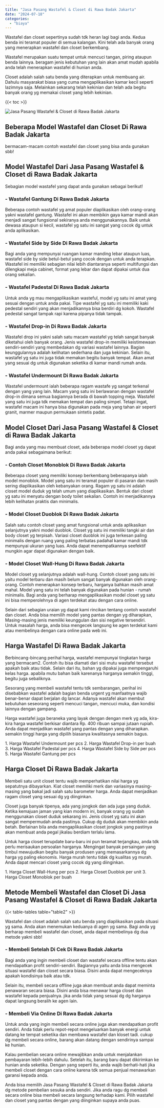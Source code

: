 ```yaml
---
title: "Jasa Pasang Wastafel & Closet di Rawa Badak Jakarta"
date: "2024-07-18"
categories: 
  - "biaya"
---
```


Wastafel dan closet sepertinya sudah tdk heran lagi bagi anda. Kedua benda ini teramat populer di semua kalangan. Kini telah ada banyak orang yang menerapkan wastafel dan closet berkembang.

Wastafel merupakan suatu tempat untuk mencuci tangan, piring ataupun benda lainnya. beragam jenis kebutuhan yang lain akan amat mudah apabila anda telah menerapkan wastafel di hunian anda.

Closet adalah salah satu benda yang diterapkan untuk membuang air. Dahulu masyarakat biasa yang cuma mengaplikasikan kamar kecil seperti lazimnya saja. Melainkan sekarang telah kekinian dan telah ada begitu banyak orang yg memakai closet yang lebih kekinian.

{{< toc >}}

![Jasa Pasang Wastafel & Closet di Rawa Badak Jakarta](/images/wastafel-closet-murah65.png)

## Beberapa Model Wastafel dan Closet Di Rawa Badak Jakarta

bermacam-macam contoh wastafel dan closet yang bisa anda gunakan sbb!

## Model Wastafel Dari Jasa Pasang Wastafel & Closet di Rawa Badak Jakarta

Sebagian model wastafel yang dapat anda gunakan sebagai berikut!

### \- Wastafel Gantung Di Rawa Badak Jakarta

Beberapa contoh wastafel yg amat populer diaplikasikan oleh orang-orang yakni wastafel gantung. Wastafel ini akan membikin gaya kamar mandi akan menjadi sangat fungsional sekiranya anda menggunakannya. Baik untuk dewasa ataupun si kecil, wastafel yg satu ini sangat yang cocok dg untuk anda aplikasikan.

### \- Wastafel Side by Side Di Rawa Badak Jakarta

Bagi anda yang mempunyai ruangan kamar manding lebar ataupun luas, wastafel side by side betul-betul yang cocok dengan untuk anda terapkan. Wastafel ini memiliki sebagian nilai lebih diantaranya seperti multifungsi dan dilengkapi meja cabinet, format yang lebar dan dapat dipakai untuk dua orang sekalian.

### \- Wastafel Padestal Di Rawa Badak Jakarta

Untuk anda yg mau mengaplikasikan wasteful, model yg satu ini amat yang sesuai dengan untuk anda pakai. Tipe wastafel yg satu ini memiliki kaki pedestal sendiri yang akan menjadikannya bisa berdiri dg kokoh. Wastafel pedestal sangat tampak rapi karena pipanya tidak tampak.

### \- Wastafel Drop-in Di Rawa Badak Jakarta

Wastafel drop ini yakni salah satu macam wastafel yg telah sangat banyak diketahui oleh banyak orang. Jenis wastafel drop-in memiliki keistimewaan sendiri-sendiri yang membedakan dg variasi wastafel lainnya. Bagian keunggulannya adalah kelihatan sederhana dan juga kekinian. Selain itu, wastafel yg satu ini juga tidak memakan begitu banyak tempat. Akan amat yang sesuai dg untuk digunakan seketika di kamar mandi rumah anda.

### \- Wastafel Undermount Di Rawa Badak Jakarta

Wastafel undermount ialah beberapa ragam wastafe yg sangat terkenal dengan yang yang lain. Macam yang satu ini berlawanan dengan wastafel drop-in dimana semua bagiannya berada di bawah topping meja. Wastafel yang satu ini juga tdk memakan tempat dan paling simpel. Tetapi ingat, wastafel macam ini hanya bisa digunakan pada meja yang tahan air seperti granit, marmer maupun permukaan sintetis padat.

## Model Closet Dari Jasa Pasang Wastafel & Closet di Rawa Badak Jakarta

Bagi anda yang mau membuat closet, ada beberapa model closet yg dapat anda pakai sebagaimana berikut:

### \- Contoh Closet Monoblok Di Rawa Badak Jakarta

Beberapa closet yang memiliki konsep berkembang beberapanya ialah model monoblok. Model yang satu ini teramat populer di pasaran dan masih sering diaplikasikan oleh kebanyakan orang. Ragam yg satu ini adalah closet model duduk yg telah umum yang diaplikasikan. Bentuk dari closet yg satu ini menyatu dengan body toilet sekalian. Contoh ini menjadikannya lebih kelihatan praktis dan minimalis.

### \- Model Closet Duoblok Di Rawa Badak Jakarta

Salah satu contoh closet yang amat fungsional untuk anda aplikasikan selanjutnya yakni model duoblok. Closet yg satu ini memiliki tangki air dan body closet yg terpisah. Variasi closet duoblok ini juga terkesan paling minimalis dengan ruang yang paling terbatas padahal kamar mandi tdk mempunyai ukuran yang luas. Anda dapat menempatkannya seefektif mungkin agar dapat digunakan dengan baik.

### \- Model Closet Wall-Hung Di Rawa Badak Jakarta

Model closet yg selanjutnya adalah wall-hung. Contoh closet yang satu ini yaitu model terbaru dan masih belum sangat banyak digunakan oleh orang-orang. Contoh menerapkan konsep terbaru, harganya bahkan masih amat mahal. Model yang satu ini telah banyak digunakan pada hunian - rumah minimalis. Bagi anda yang berharap mengaplikasikan model closet yg satu ini bisa memperolehnya di agen terdekat atau dengan cara online.

Selain dari sebagian uraian yg dapat kami rincikan tentang contoh wastafel dan closet. Anda bisa memilih model yang pantas dengan yg diharapkan, Masing-masing jenis memiliki keunggulan dan sisi negative tersendiri. Untuk masalah harga, anda bisa mengecek langsung ke agen terdekat kami atau membelinya dengan cara online pada web ini.

## Harga Wastafel Di Rawa Badak Jakarta

Berbincang-bincang perihal harga, wastafel mempunyai tingkatan harga yang bermacam2. Contoh itu bisa diamati dari sisi mutu wastafel tersebut apakah baik atau tidak. Selain dari itu, bahan yg dipakai juga mempengaruhi kelas harga. apabila mutu bahan baik karenanya harganya semakin tinggi, begitu juga sebaliknya.

Sesorang yang membeli wastafel tentu tdk sembarangan, perihal ini disebabkan wastafel adalah bagian benda urgent yg manfaatnya wajib benar-benar dapat berjalan dg lancar. Adanya wastafel akan membut kebutuhan seseorang seperti mencuci tangan, mencuci muka, dan kondisi lainnya dengan gampang.

Harga wastafel juga beraneka yang layak dengan dengan merk yg ada, kira-kira harga wastafel berkisar diantara Rp. 400 ribuan sampai jutaan rupiah. Anda dapat menjadikan wastafel yang pantas dengan yang diharapkan. semakin tinggi harga yang dipilih biasanya kwalitasnya semakin bagus.

1\. Harga Wastafel Undermount per pcs 2. Harga Wastafel Drop-in per buah 3. Harga Wastafel Padestal per pcs 4. Harga Wastafel Side by Side per pcs 5. Harga Wastafel Gantung per pcs

## Harga Closet Di Rawa Badak Jakarta

Membeli satu unit closet tentu wajib memperhatikan nilai harga yg sepatutnya dibayarkan. Kiat closet memiliki merk dan variasinya masing-masing yang bakal jadi salah satu barometer harga. Anda dapat menjadikan ragam closet yang sesuai dg yg diinginkan.

Closet juga banyak tipenya, ada yang jongkok dan ada juga yang duduk. Ketika kemajuan jaman yang kian modern ini, banyak orang yg sudah menggunakan closet duduk sekarang ini. Jenis closet yg satu ini akan sangat mempermudah anda pastinya. Cukup dg duduk akan membikin anda betah. Berlainan bila anda mengaplikasikan closet jongkok yang pastinya akan membuat anda pegal jikalau berdiam terlalu lama.

Untuk harga closet terupdate baru-baru ini pun teramat terjangkau, anda tdk perlu merisaukan persoalan harganya. Mengingat banyak persaingan yang timbul mewujudkan begitu banyak produsen yang memasarkannya dg harga yg paling ekonomis. Harga murah tentu tidak dg kualitas yg murah. Anda dapat mencari closet yang cocok dg yang diinginkan.

1\. Harga Closet Wall-Hung per pcs 2. Harga Closet Duoblok per unit 3. Harga Closet Monoblok per buah

## Metode Membeli Wastafel dan Closet Di Jasa Pasang Wastafel & Closet di Rawa Badak Jakarta

{{< table-tables table="table2" >}}

Wastafel dan closet adalah salah satu benda yang diaplikasikan pada situasi yg sama. Anda akan menemukan keduanya di agen yg sama. Bagi anda yg berharap membeli wastafel dan closet, anda dapat membelinya dg dua metode yakni sbb!

### \- Membeli Setelah Di Cek Di Rawa Badak Jakarta

Bagi anda yang ingin membeli closet dan wastafel secara offline tentu akan mendapatkan profit sendiri-sendiri. Bagiannya yaitu anda bisa mengecek situasi wastafel dan closet secara biasa. Disini anda dapat mengeceknya apakah kondisinya baik atau tdk.

Selain itu, membeli secara offline juga akan membuat anda dapat meminta penawaran secara biasa. Disini anda bisa menawar harga closet dan wastafel kepada penjualnya. jika anda tidak yang sesuai dg dg harganya dapat langsung beralih ke agen lain.

### \- Membeli Via Online Di Rawa Badak Jakarta

Untuk anda yang ingin membeli secara online juga akan mendapatkan profit sendiri. Anda tidak perlu repot-repot mengeluarkan banyak energi untuk datang ke tempat seketika dan membawa wastafel dan kloset tadi. cukup dg membeli secara online, barang akan datang dengan sendirinya sampai ke hunian.

Kalau pembelian secara online mewajibkan anda untuk menjalankan pembayaran lebih-lebih dahulu. Setelah itu, barang baru dapat dikirimkan ke hunian anda seketika. Dengan yang seperti itu, anda wajib berhati-hati jika membeli closet dengan cara online karena tdk semua penjual menawarkan garansi kepada anda.

Anda bisa memilih Jasa Pasang Wastafel & Closet di Rawa Badak Jakarta dg metode pembelian sesuka anda sendiri. Jika anda ragu dg membeli secara online bisa membeli secara langsung terhadap kami. Pilih wastafel dan closet yang pantas dengan yang diinginkan supaya anda puas.
